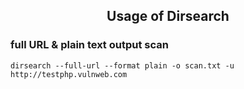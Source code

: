 <h2 align="center">Usage of Dirsearch</h2>

### full URL & plain text output scan
    dirsearch --full-url --format plain -o scan.txt -u http://testphp.vulnweb.com